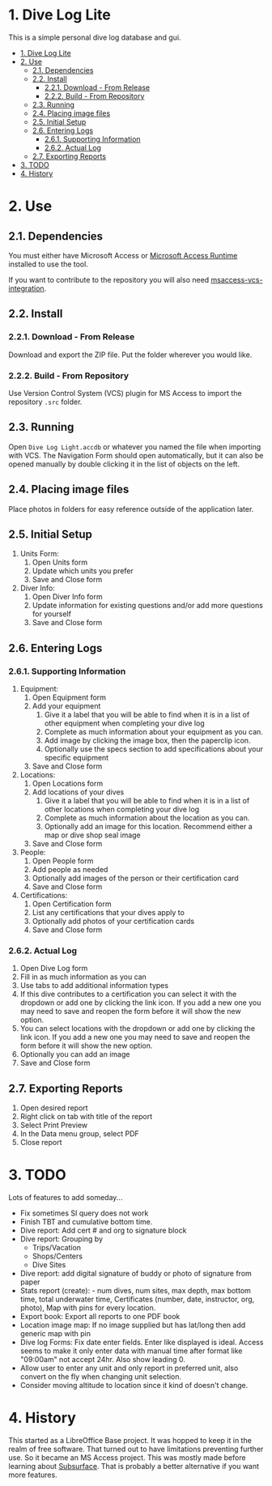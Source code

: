# 1. Dive Log Lite

This is a simple personal dive log database and gui. 

- [1. Dive Log Lite](#1-dive-log-lite)
- [2. Use](#2-use)
  - [2.1. Dependencies](#21-dependencies)
  - [2.2. Install](#22-install)
    - [2.2.1. Download - From Release](#221-download---from-release)
    - [2.2.2. Build - From Repository](#222-build---from-repository)
  - [2.3. Running](#23-running)
  - [2.4. Placing image files](#24-placing-image-files)
  - [2.5. Initial Setup](#25-initial-setup)
  - [2.6. Entering Logs](#26-entering-logs)
    - [2.6.1. Supporting Information](#261-supporting-information)
    - [2.6.2. Actual Log](#262-actual-log)
  - [2.7. Exporting Reports](#27-exporting-reports)
- [3. TODO](#3-todo)
- [4. History](#4-history)

# 2. Use

## 2.1. Dependencies

You must either have Microsoft Access or [Microsoft Access Runtime](https://www.microsoft.com/en-us/download/details.aspx?id=50040) installed to use the tool. 

If you want to contribute to the repository you will also need [msaccess-vcs-integration](https://github.com/joyfullservice/msaccess-vcs-integration).

## 2.2. Install

### 2.2.1. Download - From Release

Download and export the ZIP file. Put the folder wherever you would like. 

### 2.2.2. Build - From Repository

Use Version Control System (VCS) plugin for MS Access to import the repository `.src` folder. 

## 2.3. Running

Open `Dive Log Light.accdb` or whatever you named the file when importing with VCS. The Navigation Form should open automatically, but it can also be opened manually by double clicking it in the list of objects on the left. 

## 2.4. Placing image files

Place photos in folders for easy reference outside of the application later.

## 2.5. Initial Setup

1. Units Form:
   1. Open Units form
   2. Update which units you prefer
   3. Save and Close form
2. Diver Info:
   1. Open Diver Info form
   2. Update information for existing questions and/or add more questions for yourself 
   3. Save and Close form

## 2.6. Entering Logs

### 2.6.1. Supporting Information

1. Equipment:
   1. Open Equipment form
   2. Add your equipment
      1. Give it a label that you will be able to find when it is in a list of other equipment when completing your dive log
      2. Complete as much information about your equipment as you can. 
      3. Add image by clicking the image box, then the paperclip icon. 
      4. Optionally use the specs section to add specifications about your specific equipment
   3. Save and Close form
2. Locations:
   1. Open Locations form
   2. Add locations of your dives
      1. Give it a label that you will be able to find when it is in a list of other locations when completing your dive log
      2. Complete as much information about the location as you can. 
      3.  Optionally add an image for this location. Recommend either a map or dive shop seal image
   3.  Save and Close form
3.  People:
    1.  Open People form
    2.  Add people as needed
    3.  Optionally add images of the person or their certification card
    4.  Save and Close form
4.  Certifications:
    1.  Open Certification form
    2.  List any certifications that your dives apply to
    3.  Optionally add photos of your certification cards 
    4.  Save and Close form

### 2.6.2. Actual Log

1. Open Dive Log form
2. Fill in as much information as you can
3. Use tabs to add additional information types
4. If this dive contributes to a certification you can select it with the dropdown or add one by clicking the link icon. If you add a new one you may need to save and reopen the form before it will show the new option. 
5.  You can select locations with the dropdown or add one by clicking the link icon. If you add a new one you may need to save and reopen the form before it will show the new option. 
6.  Optionally you can add an image
7. Save and Close form

## 2.7. Exporting Reports

1. Open desired report
2. Right click on tab with title of the report
3. Select Print Preview
4. In the Data menu group, select PDF
5. Close report

# 3. TODO

Lots of features to add someday...

* Fix sometimes SI query does not work
* Finish TBT and cumulative bottom time.
* Dive report: Add cert # and org to signature block
* Dive report: Grouping by
	* Trips/Vacation 
	* Shops/Centers
	* Dive Sites
* Dive report: add digital signature of buddy or photo of signature from paper
* Stats report (create): - num dives, num sites, max depth, max bottom time, total underwater time, Certificates (number, date, instructor, org, photo), Map with pins for every location. 
* Export book: Export all reports to one PDF book 
* Location image map: If no image supplied but has lat/long then add generic map with pin
* Dive log Forms: Fix date enter fields. Enter like displayed is ideal. Access seems to make it only enter data with manual time after format like "09:00am" not accept 24hr. Also show leading 0.
* Allow user to enter any unit and only report in preferred unit, also convert on the fly when changing unit selection.
* Consider moving altitude to location since it kind of doesn't change.

# 4. History  
This started as a LibreOffice Base project. It was hopped to keep it in the realm of free software. That turned out to have limitations preventing further use. So it became an MS Access project. This was mostly made before learning about [Subsurface](https://subsurface-divelog.org/). That is probably a better alternative if you want more features. 
